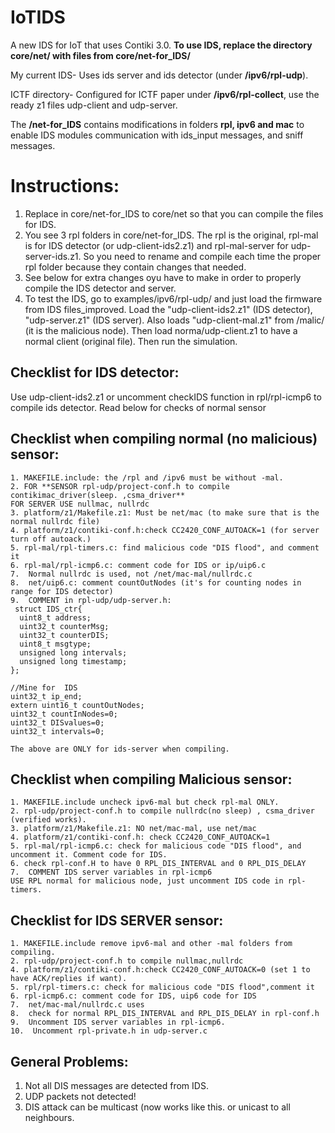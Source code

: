# IoTIDS #
A new IDS for IoT that uses Contiki 3.0.
**To use IDS, replace the directory core/net/  with  files from core/net-for_IDS/**

My current IDS- Uses ids server and ids detector (under **/ipv6/rpl-udp**). 

ICTF directory- Configured for ICTF paper under **/ipv6/rpl-collect**, use the ready z1 files udp-client and udp-server.

The **/net-for_IDS** contains modifications in folders **rpl, ipv6 and mac** to enable IDS modules communication with ids_input messages, and sniff messages.


# Instructions: #
1. Replace in core/net-for_IDS to core/net so that you can compile the files for IDS.
2. You see 3 rpl folders in core/net-for_IDS. The rpl is the original, rpl-mal is for IDS detector (or udp-client-ids2.z1) and rpl-mal-server for udp-server-ids.z1. So you need to rename and compile each time the proper rpl folder because they contain changes that needed.
3. See below for extra changes oyu have to make in order to properly compile the IDS detector and server.
4. To test the IDS, go to examples/ipv6/rpl-udp/ and just load the firmware from IDS files_improved. Load the "udp-client-ids2.z1" (IDS detector), "udp-server.z1" (IDS server).
Also loads "udp-client-mal.z1" from /malic/ (it is the malicious node). Then load norma/udp-client.z1 to have a normal client (original file).
Then run the simulation.
 

## Checklist for IDS detector: ##
Use udp-client-ids2.z1 or uncomment checkIDS function in rpl/rpl-icmp6 to compile ids detector.
Read below for checks of normal sensor

## Checklist when compiling normal (no malicious) sensor: ##

	1. MAKEFILE.include: the /rpl and /ipv6 must be without -mal.
	2. FOR **SENSOR rpl-udp/project-conf.h to compile contikimac_driver(sleep. ,csma_driver**
	FOR SERVER USE nullmac, nullrdc
	3. platform/z1/Makefile.z1: Must be net/mac (to make sure that is the normal nullrdc file) 
	4. platform/z1/contiki-conf.h:check CC2420_CONF_AUTOACK=1 (for server turn off autoack.)
	5. rpl-mal/rpl-timers.c: find malicious code "DIS flood", and comment it
	6. rpl-mal/rpl-icmp6.c: comment code for IDS or ip/uip6.c
	7.  Normal nullrdc is used, not /net/mac-mal/nullrdc.c
	8.  net/uip6.c: comment countOutNodes (it's for counting nodes in range for IDS detector)
	9.  COMMENT in rpl-udp/udp-server.h:
	 struct IDS_ctr{
	  uint8_t address;
	  uint32_t counterMsg;
	  uint32_t counterDIS;
	  uint8_t msgtype;
	  unsigned long intervals;
	  unsigned long timestamp;
	};

	//Mine for  IDS
	uint32_t ip_end;
	extern uint16_t countOutNodes;
	uint32_t countInNodes=0;
	uint32_t DISvalues=0;
	uint32_t intervals=0;

	The above are ONLY for ids-server when compiling.

## Checklist when compiling Malicious sensor: ##
	
	1. MAKEFILE.include uncheck ipv6-mal but check rpl-mal ONLY.
	2. rpl-udp/project-conf.h to compile nullrdc(no sleep) , csma_driver (verified works). 
	3. platform/z1/Makefile.z1: NO net/mac-mal, use net/mac
	4. platform/z1/contiki-conf.h: check CC2420_CONF_AUTOACK=1
	5. rpl-mal/rpl-icmp6.c: check for malicious code "DIS flood", and uncomment it. Comment code for IDS.
	6. check rpl-conf.H to have 0 RPL_DIS_INTERVAL and 0 RPL_DIS_DELAY
	7.  COMMENT IDS server variables in rpl-icmp6
	USE RPL normal for malicious node, just uncomment IDS code in rpl-timers.


## Checklist for IDS SERVER sensor: ##
	
	1. MAKEFILE.include remove ipv6-mal and other -mal folders from compiling.
	2. rpl-udp/project-conf.h to compile nullmac,nullrdc
	4. platform/z1/contiki-conf.h:check CC2420_CONF_AUTOACK=0 (set 1 to have ACK/replies if want). 
	5. rpl/rpl-timers.c: check for malicious code "DIS flood",comment it
	6. rpl-icmp6.c: comment code for IDS, uip6 code for IDS
	7.  net/mac-mal/nullrdc.c uses
	8.  check for normal RPL_DIS_INTERVAL and RPL_DIS_DELAY in rpl-conf.h
	9.  Uncomment IDS server variables in rpl-icmp6.
	10.  Uncomment rpl-private.h in udp-server.c


## General Problems: ## 
1. Not all DIS messages are detected from IDS. 
2. UDP packets not detected!
3. DIS attack can be multicast (now works like this.  or unicast to all neighbours.
